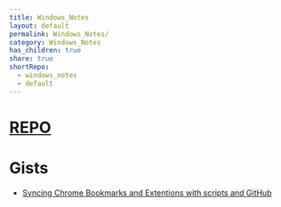 ```yaml
---
title: Windows_Notes
layout: default
permalink: Windows_Notes/
category: Windows_Notes
has_children: true
share: true
shortRepo:
  - windows_notes
  - default
---
```


# [REPO](https://github.com/14paxton/Windows_Notes)

# Gists

- [Syncing Chrome Bookmarks and Extentions with scripts and GitHub](https://gist.github.com/14paxton/c10cfd597e7e7b487e27d641cf964c59#pullbookmarksps1)
